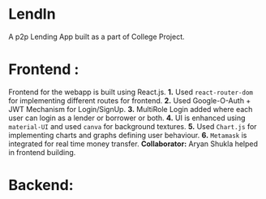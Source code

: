 # LendIn
 A p2p Lending App built as a part of College Project.
# Frontend :
Frontend for the webapp is built using React.js.
**1.**
Used `react-router-dom` for implementing different routes for frontend.
**2.** 
Used Google-O-Auth + JWT Mechanism for Login/SignUp.
**3.** MultiRole Login added where each user can login as a lender or borrower or both.
**4.** UI is enhanced using `material-UI` and used `canva` for background textures.
**5.** Used `Chart.js` for implementing charts and graphs defining user behaviour.
**6.** `Metamask` is integrated for real time money transfer.
**Collaborator:** Aryan Shukla helped in frontend building.

# Backend: 



